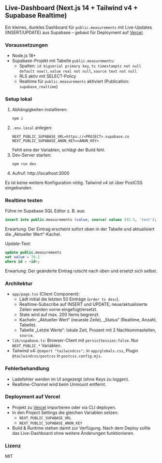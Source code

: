## Live-Dashboard (Next.js 14 + Tailwind v4 + Supabase Realtime)

Ein kleines, dunkles Dashboard für `public.measurements` mit Live-Updates (INSERT/UPDATE) aus Supabase – gebaut für Deployment auf [Vercel](https://vercel.com/).

### Voraussetzungen
- Node.js 18+
- Supabase-Projekt mit Tabelle `public.measurements`:
  - Spalten: `id bigserial primary key`, `ts timestamptz not null default now()`, `value real not null`, `source text not null`
  - RLS aktiv mit SELECT-Policy
  - Realtime für `public.measurements` aktiviert (Publication: `supabase_realtime`)

### Setup lokal
1. Abhängigkeiten installieren:
   ```bash
   npm i
   ```
2. `.env.local` anlegen:
   ```
   NEXT_PUBLIC_SUPABASE_URL=https://<PROJECT>.supabase.co
   NEXT_PUBLIC_SUPABASE_ANON_KEY=<ANON_KEY>
   ```
   Fehlt eine der Variablen, schlägt der Build fehl.
3. Dev-Server starten:
   ```bash
   npm run dev
   ```
4. Aufruf: http://localhost:3000

Es ist keine weitere Konfiguration nötig. Tailwind v4 ist über PostCSS eingebunden.

### Realtime testen
Führe im Supabase SQL Editor z. B. aus:
```sql
insert into public.measurements (value, source) values (42.5, 'test');
```
Erwartung: Der Eintrag erscheint sofort oben in der Tabelle und aktualisiert die „Aktueller Wert“-Kachel.

Update-Test:
```sql
update public.measurements
set value = 70.1
where id = <id>;
```
Erwartung: Der geänderte Eintrag rutscht nach oben und ersetzt sich selbst.

### Architektur
- `app/page.tsx` (Client Component):
  - Lädt initial die letzten 50 Einträge (`order ts desc`).
  - Realtime-Subscribe auf INSERT und UPDATE; neue/aktualisierte Zeilen werden vorne eingefügt/ersetzt.
  - State wird auf max. 200 Items begrenzt.
  - Kacheln: „Aktueller Wert“ (neueste Zeile), „Status“ (Realtime, Anzahl, Tabelle).
  - Tabelle „Letzte Werte“: lokale Zeit, Prozent mit 2 Nachkommastellen, `source`.
- `lib/supabase.ts`: Browser-Client mit `persistSession:false`. Nur `NEXT_PUBLIC_*` Variablen.
- Tailwind v4: `@import "tailwindcss";` in `app/globals.css`, Plugin `@tailwindcss/postcss` in `postcss.config.mjs`.

### Fehlerbehandlung
- Ladefehler werden im UI angezeigt (ohne Keys zu loggen).
- Realtime-Channel wird beim Unmount entfernt.

### Deployment auf Vercel
- Projekt zu [Vercel](https://vercel.com/) importieren oder via CLI deployen.
- In den Project Settings die gleichen Variablen setzen:
  - `NEXT_PUBLIC_SUPABASE_URL`
  - `NEXT_PUBLIC_SUPABASE_ANON_KEY`
- Build & Runtime stehen damit zur Verfügung. Nach dem Deploy sollte das Live-Dashboard ohne weitere Änderungen funktionieren.

### Lizenz
MIT


